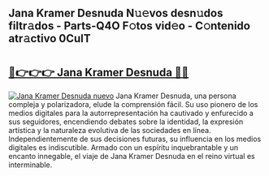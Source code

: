 ## Jana Kramer Desnuda N𝚞𝚎vos desn𝚞dos filtr𝚊dos - Parts-Q4O F𝚘tos vid𝚎o - C𝚘ntenido atr𝚊ctivo 0CuIT

# <h2><a href="http://mb18z1.tromn.icu/?c=Jana+Kramer+Desnuda">🔗👉👉👉 Jana Kramer Desnuda 🔗🔗</a></h2>

[![Jana Kramer Desnuda nuevo](https://i.imgur.com/pEAQMta.gif)](http://mb18z1.tromn.icu/?c=Jana+Kramer+Desnuda)
Jana Kramer Desnuda, una persona compleja y polarizadora, elude la comprensión fácil. Su uso pionero de los medios digitales para la autorrepresentación ha cautivado y enfurecido a sus seguidores, encendiendo debates sobre la identidad, la expresión artística y la naturaleza evolutiva de las sociedades en línea. Independientemente de sus decisiones futuras, su influencia en los medios digitales es indiscutible. Armado con un espíritu inquebrantable y un encanto innegable, el viaje de Jana Kramer Desnuda en el reino virtual es interminable.
